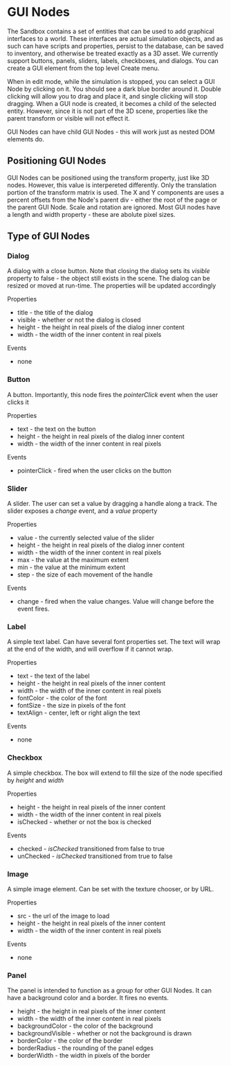 # GUI Nodes 

The Sandbox contains a set of entities that can be used to add graphical interfaces to a world. These interfaces are actual simulation objects, and as such can have scripts and properties, persist to the database, can be saved to inventory, and otherwise be treated exactly as a 3D asset. We currently support buttons, panels, sliders, labels, checkboxes, and dialogs. You can create a GUI element from the top level Create menu. 

When in edit mode, while the simulation is stopped, you can select a GUI Node by clicking on it. You should see a dark blue border around it. Double clicking will allow you to drag and place it, and single clicking will stop dragging. When a GUI node is created, it becomes a child of the selected entity. However, since it is not part of the 3D scene, properties like the parent transform or visible will not effect it. 

GUI Nodes can have child GUI Nodes - this will work just as nested DOM elements do.

## Positioning GUI Nodes

GUI Nodes can be positioned using the transform property, just like 3D nodes. However, this value is interpereted differently. Only the translation portion of the transform matrix is used. The X and Y components are uses a percent offsets from the Node's parent div - either the root of the page or the parent GUI Node. Scale and rotation are ignored. Most GUI nodes have a length and width property - these are abolute pixel sizes.

## Type of GUI Nodes

### Dialog

A dialog with a close button. Note that closing the dialog sets its *visible* property to false - the object still exists in the scene. The dialog can be resized or moved at run-time. The properties will be updated accordingly

Properties

* title - the title of the dialog
* visible - whether or not the dialog is closed
* height - the height in real pixels of the dialog inner content
* width - the width of the inner content in real pixels

Events

* none

### Button

A button. Importantly, this node fires the *pointerClick* event when the user clicks it

Properties

* text - the text on the button
* height - the height in real pixels of the dialog inner content
* width - the width of the inner content in real pixels

Events

* pointerClick - fired when the user clicks on the button

### Slider

A slider. The user can set a value by dragging a handle along a track. The slider exposes a *change* event, and a *value* property

Properties

* value - the currently selected value of the slider
* height - the height in real pixels of the dialog inner content
* width - the width of the inner content in real pixels
* max - the value at the maximum extent
* min - the value at the minimum extent
* step - the size of each movement of the handle

Events

* change - fired when the value changes. Value will change before the event fires.

### Label

A simple text label. Can have several font properties set. The text will wrap at the end of the width, and will overflow if it cannot wrap.

Properties

* text - the text of the label
* height - the height in real pixels of the inner content
* width - the width of the inner content in real pixels
* fontColor - the color of the font
* fontSize - the size in pixels of the font
* textAlign - center, left or right align the text

Events

* none

### Checkbox

A simple checkbox. The box will extend to fill the size of the node specified by *height* and *width*

Properties

* height - the height in real pixels of the inner content
* width - the width of the inner content in real pixels
* isChecked - whether or not the box is checked

Events

* checked - *isChecked* transitioned from false to true
* unChecked - *isChecked* transitioned from true to false

### Image

A simple image element. Can be set with the texture chooser, or by URL. 

Properties

* src - the url of the image to load
* height - the height in real pixels of the inner content
* width - the width of the inner content in real pixels

Events

* none

### Panel

The panel is intended to function as a group for other GUI Nodes. It can have a background color and a border. It fires no events.
* height - the height in real pixels of the inner content
* width - the width of the inner content in real pixels
* backgroundColor - the color of the background
* backgroundVisible - whether or not the background is drawn
* borderColor - the color of the border
* borderRadius - the rounding of the panel edges
* borderWidth - the width in pixels of the border